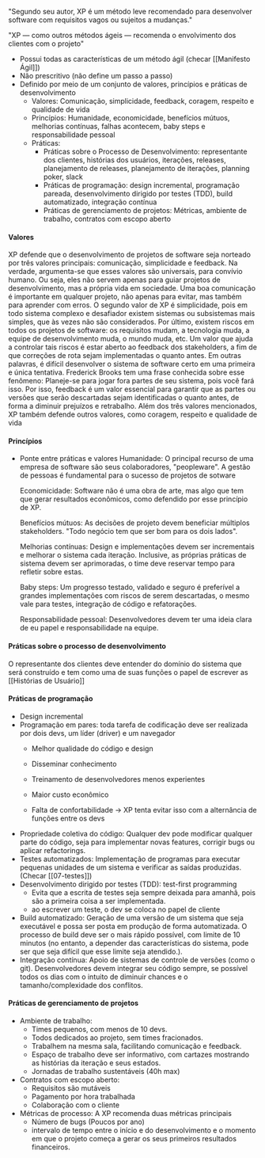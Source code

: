 "Segundo seu autor, XP é um método leve recomendado para desenvolver
software com requisitos vagos ou sujeitos a mudanças."

"XP — como outros métodos ágeis — recomenda o envolvimento dos
clientes com o projeto"

- Possui todas as características de um método ágil  (checar [[Manifesto Ágil]])
- Não prescritivo (não define um passo a passo)
- Definido por meio de um conjunto de valores, princípios e práticas de desenvolvimento
	- Valores: Comunicação, simplicidade, feedback, coragem, respeito e qualidade de vida
	- Princípios: Humanidade, economicidade, benefícios mútuos, melhorias contínuas, falhas acontecem, baby steps e responsabilidade pessoal
	- Práticas: 
		- Práticas sobre o Processo de Desenvolvimento: representante dos clientes, histórias dos usuários, iterações, releases, planejamento de releases, planejamento de iterações, planning poker, slack
		- Práticas de programação: design incremental, programação pareada, desenvolvimento dirigido por testes (TDD), build automatizado, integração contínua
		- Práticas de gerenciamento de projetos: Métricas, ambiente de trabalho, contratos com escopo aberto

#### Valores 
XP defende que o desenvolvimento de projetos de software seja norteado
por três valores principais: comunicação, simplicidade e feedback. Na
verdade, argumenta-se que esses valores são universais, para convívio
humano. Ou seja, eles não servem apenas para guiar projetos de
desenvolvimento, mas a própria vida em sociedade. Uma boa comunicação
é importante em qualquer projeto, não apenas para evitar, mas também para
aprender com erros. O segundo valor de XP é simplicidade, pois em todo
sistema complexo e desafiador existem sistemas ou subsistemas mais
simples, que às vezes não são considerados. Por último, existem riscos em
todos os projetos de software: os requisitos mudam, a tecnologia muda, a
equipe de desenvolvimento muda, o mundo muda, etc. Um valor que ajuda a
controlar tais riscos é estar aberto ao feedback dos stakeholders, a fim de
que correções de rota sejam implementadas o quanto antes. Em outras
palavras, é difícil desenvolver o sistema de software certo em uma primeira
e única tentativa. Frederick Brooks tem uma frase conhecida sobre esse
fenômeno:
Planeje-se para jogar fora partes de seu sistema, pois você fará isso.
Por isso, feedback é um valor essencial para garantir que as partes ou
versões que serão descartadas sejam identificadas o quanto antes, de forma a
diminuir prejuízos e retrabalho. Além dos três valores mencionados, XP
também defende outros valores, como coragem, respeito e qualidade de
vida

#### Princípios
- Ponte entre práticas e valores
	Humanidade: O principal recurso de uma empresa de software são seus colaboradores, "peopleware". A gestão de pessoas é fundamental para o sucesso de projetos de sotware
	
	Economicidade: Software não é uma obra de arte, mas algo que tem que gerar resultados econômicos, como defendido por esse princípio de XP.

	Benefícios mútuos: As decisões de projeto devem beneficiar múltiplos stakeholders. "Todo negócio tem que ser bom para os dois lados".

	Melhorias contínuas: Design e implementações devem ser incrementais e melhorar o sistema cada iteração. Inclusive, as próprias práticas de sistema devem ser aprimoradas, o time deve reservar tempo para refletir sobre estas.

	Baby steps: Um progresso testado, validado e seguro é preferível a grandes implementações com riscos de serem descartadas, o mesmo vale para testes, integração de código e refatorações.

	Responsabilidade pessoal: Desenvolvedores devem ter uma ideia clara de eu papel e responsabilidade na equipe.


#### Práticas sobre o processo de desenvolvimento
O representante dos clientes deve entender do domínio do sistema que será construído e tem como uma de suas funções o papel de escrever as [[Histórias de Usuário]]
#### Práticas de programação
- Design incremental
- Programação em pares: toda tarefa de codificação deve ser realizada por dois devs, um líder (driver) e um navegador 
	- Melhor qualidade do código e design
	- Disseminar conhecimento
	- Treinamento de desenvolvedores menos experientes

	- Maior custo econômico
	- Falta de confortabilidade -> XP tenta evitar isso com a alternância de funções entre os devs
- Propriedade coletiva do código: Qualquer dev pode modificar qualquer parte do código, seja para implementar novas features, corrigir bugs ou aplicar refactorings.
- Testes automatizados: Implementação de programas para executar pequenas unidades de um sistema e verificar as saídas produzidas. (Checar [[07-testes]])
- Desenvolvimento dirigido por testes (TDD): test-first programming
	- Evita que a escrita de testes seja sempre deixada para amanhã, pois são a primeira coisa a ser implementada.
	- ao escrever um teste, o dev se coloca no papel de cliente 
- Build automatizado: Geração de uma versão de um sistema que seja executável e possa ser posta em produção de forma automatizada. O processo de build deve ser o mais rápido possível, com limite de 10 minutos (no entanto, a depender das características do sistema, pode ser que seja difícil que esse limite seja atendido.).
- Integração contínua: Apoio de sistemas de controle de versões (como o git). Desenvolvedores devem integrar seu código sempre, se possível todos os dias com o intuito de diminuir chances e o tamanho/complexidade dos conflitos.
#### Práticas de gerenciamento de projetos
- Ambiente de trabalho: 
	- Times pequenos, com menos de 10 devs.
	- Todos dedicados ao projeto, sem times fracionados.
	- Trabalhem na mesma sala, facilitando comunicação e feedback.
	- Espaço de trabalho deve ser informativo, com cartazes mostrando as histórias da iteração e seus estados.
	- Jornadas de trabalho sustentáveis (40h max)
- Contratos com escopo aberto:
	- Requisitos são mutáveis
	- Pagamento por hora trabalhada
	- Colaboração com o cliente
- Métricas de processo: A XP recomenda duas métricas principais
	- Número de bugs (Poucos por ano)
	- intervalo de tempo entre o início e do desenvolvimento  e o momento em que o projeto começa a gerar os seus primeiros resultados financeiros.
